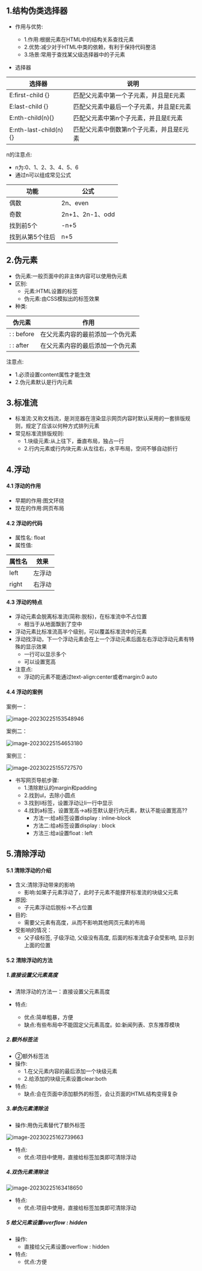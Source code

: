 ## 1.结构伪类选择器

- 作用与优势:
  - 1.作用:根据元素在HTML中的结构关系查找元素
  - 2.优势:减少对于HTML中类的依赖，有利于保持代码整洁
  - 3.场景:常用于查找某父级选择器中的子元素

- 选择器

| 选择器                | 说明                                     |
| --------------------- | ---------------------------------------- |
| E:first-child {}      | 匹配父元素中第一个子元素，并且是E元素    |
| E:last-child {}       | 匹配父元素中最后一个子元素，并且是E元素  |
| E:nth-child(n){}      | 匹配父元素中第n个子元素，并且是E元素     |
| E:nth-last-child(n){} | 匹配父元素中倒数第n个子元素，并且是E元素 |

n的注意点:

- n为:0、1、2、3、4、5、6
- 通过n可以组成常见公式

| 功能            | 公式            |
| --------------- | --------------- |
| 偶数            | 2n、even        |
| 奇数            | 2n+1、2n-1、odd |
| 找到前5个       | -n+5            |
| 找到从第5个往后 | n+5             |

## 2.伪元素

- 伪元素:一般页面中的非主体内容可以使用伪元素
- 区别:
  - 元素:HTML设置的标签
  - 伪元素:由CSS模拟出的标签效果
- 种类:

| 伪元素     | 作用                             |
| ---------- | -------------------------------- |
| : : before | 在父元素内容的最前添加一个伪元素 |
| : : after  | 在父元素内容的最后添加一个伪元素 |

注意点:

- 1.必须设置content属性才能生效
- 2.伪元素默认是行内元素

## 3.标准流

- 标准流:又称文档流，是浏览器在渲染显示网页内容时默认采用的一套排版规则，规定了应该以何种方式排列元素
- 常见标准流排版规则:
  - 1.块级元素:从上往下，垂直布局，独占一行
  - 2.行内元素或行内块元素:从左往右，水平布局，空间不够自动折行

## 4.浮动

#### 4.1 浮动的作用

- 早期的作用:图文环绕
- 现在的作用:网页布局

#### 4.2 浮动的代码

- 属性名: float
- 属性值:

| 属性名 | 效果   |
| ------ | ------ |
| left   | 左浮动 |
| right  | 右浮动 |

#### 4.3 浮动的特点

- 浮动元素会脱离标准流(简称:脱标)，在标准流中不占位置
  - 相当于从地面飘到了空中
- 浮动元素比标准流高半个级别，可以覆盖标准流中的元素
- 浮动找浮动，下一个浮动元素会在上一个浮动元素后面左右浮动浮动元素有特殊的显示效果
  - 一行可以显示多个
  - 可以设置宽高
- 注意点:
  - 浮动的元素不能通过text-align:center或者margin:0 auto

#### 4.4 浮动的案例

案例一：

![image-20230225153548946](https://cdn.jsdelivr.net/gh/Li-ShiLin/images/D:%5Cgithub%5Cimages202302251535863.png)



案例二：

![image-20230225154653180](https://cdn.jsdelivr.net/gh/Li-ShiLin/images/D:%5Cgithub%5Cimages202302251546768.png)

案例三：

![image-20230225155727570](https://cdn.jsdelivr.net/gh/Li-ShiLin/images/D:%5Cgithub%5Cimages202302251557237.png)



- 书写网页导航步骤:
  - 1.清除默认的margin和padding
  - 2.找到ul，去除小圆点
  - 3.找到li标签，设置浮动让li一行中显示
  - 4.找到a标签，设置宽高→a标签默认是行内元素，默认不能设置宽高??
    - 方法一:给a标签设置display : inline-block
    - 方法二:给a标签设置display : block
    - 方法三:给a设置float : left

## 5.清除浮动

#### 5.1 清除浮动的介绍

- 含义:清除浮动带来的影响
  - 影响:如果子元素浮动了，此时子元素不能撑开标准流的块级父元素
- 原因:
  - 子元素浮动后脱标→不占位置
- 目的:
  - 需要父元素有高度，从而不影响其他网页元素的布局
- 受影响的情况：
  - 父子级标签, 子级浮动, 父级没有高度, 后面的标准流盒子会受影响, 显示到上面的位置

#### 5.2 清除浮动的方法

##### 1.直接设置父元素高度

- 清除浮动的方法一：直接设置父元素高度

- 特点:
  - 优点:简单粗暴，方便
  - 缺点:有些布局中不能固定父元素高度。如:新闻列表、京东推荐模块

##### 2.额外标签法

- ②额外标签法
- 操作:
  - 1.在父元素内容的最后添加一个块级元素
  - 2.给添加的块级元素设置clear:both
- 特点:
  - 缺点:会在页面中添加额外的标签，会让页面的HTML结构变得复杂

##### 3.单伪元素清除法

- 操作:用伪元素替代了额外标签

![image-20230225162739663](https://cdn.jsdelivr.net/gh/Li-ShiLin/images/D:%5Cgithub%5Cimages202302251632595.png)

- 特点:
  - 优点:项目中使用，直接给标签加类即可清除浮动

##### 4.双伪元素清除法

![image-20230225163418650](https://cdn.jsdelivr.net/gh/Li-ShiLin/images/D:%5Cgithub%5Cimages202302251634106.png)

- 特点:
  - 优点:项目中使用，直接给标签加类即可清除浮动

##### 5 给父元素设置overflow : hidden
- 操作:
  - 直接给父元素设置overflow : hidden
- 特点:
  - 优点:方便

